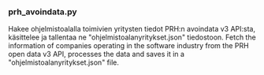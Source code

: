 ### prh_avoindata.py
Hakee ohjelmistoalalla toimivien yritysten tiedot PRH:n avoindata v3 API:sta, käsittelee ja tallentaa ne "ohjelmistoalanyritykset.json" tiedostoon.
Fetch the information of companies operating in the software industry from the PRH open data v3 API, processes the data and saves it in a "ohjelmistoalanyritykset.json" file.
